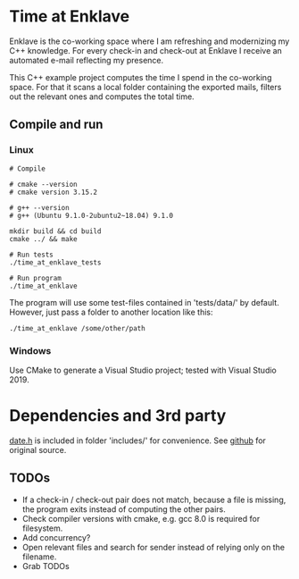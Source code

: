 # Time at Enklave

Enklave is the co-working space where I am refreshing and modernizing my C++ knowledge. For every check-in and check-out at Enklave I receive an automated e-mail reflecting my presence.

This C++ example project computes the time I spend in the co-working space. For that it scans a local folder containing the exported mails, filters out the relevant ones and computes the total time.

## Compile and run

### Linux
```
# Compile

# cmake --version
# cmake version 3.15.2

# g++ --version
# g++ (Ubuntu 9.1.0-2ubuntu2~18.04) 9.1.0

mkdir build && cd build
cmake ../ && make

# Run tests
./time_at_enklave_tests

# Run program
./time_at_enklave
```

The program will use some test-files contained in 'tests/data/' by default. However, just pass a folder to another location like this:

```
./time_at_enklave /some/other/path
```

### Windows
Use CMake to generate a Visual Studio project; tested with Visual Studio 2019.

# Dependencies and 3rd party

[date.h](include/date.h) is included in folder 'includes/' for convenience. See [github](https://github.com/HowardHinnant/date) for original source.

## TODOs
* If a check-in / check-out pair does not match, because a file is missing, the program exits instead of computing the other pairs.
* Check compiler versions with cmake, e.g. gcc 8.0 is required for filesystem.
* Add concurrency?
* Open relevant files and search for sender instead of relying only on the filename.
* Grab TODOs
